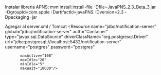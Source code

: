 Instalar libreria APNS:
mvn install:install-file -Dfile=JavaPNS_2.3_Beta_3.jar -DgroupId=com.apple -DartifactId=javaPNS -Dversion=2.3 -Dpackaging=jar


Agregar al server.xml / Tomcat
<GlobalNamingResources>
<Resource name="jdbc/notification-server"
           global="jdbc/notification-server"
           auth="Container"
           type="javax.sql.DataSource"
           driverClassName="org.postgresql.Driver"
           url="jdbc:postgresql://localhost:5432/notification-server"
           username="postgres"
           password="postgres"

           maxActive="100"
           maxIdle="20"
           minIdle="5"
           maxWait="10000"/>
 </GlobalNamingResources>
